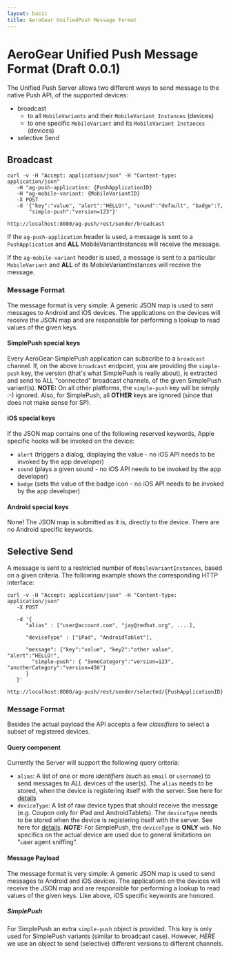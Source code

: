 ```yaml
--- 
layout: basic 
title: AeroGear UnifiedPush Message Format 
---
```


# AeroGear Unified Push Message Format (Draft 0.0.1)

The Unified Push Server allows two different ways to send message to the native Push API, of the supported devices:

* broadcast
  * to all ```MobileVariants``` and their ```MobileVariant Instances``` (devices) 
  * to one specific ```MobileVariant``` and its ```MobileVariant Instances``` (devices) 
* selective Send

## Broadcast

    curl -v -H "Accept: application/json" -H "Content-type: application/json" 
       -H "ag-push-application: {PushApplicationID}
       -H "ag-mobile-variant: {MobileVariantID}
       -X POST
       -d '{"key":"value", "alert":"HELLO!", "sound":"default", "badge":7,
           "simple-push":"version=123"}'

    http://localhost:8080/ag-push/rest/sender/broadcast 


If the ```ag-push-application``` header is used, a message is sent to a ```PushApplication``` and **ALL** MobileVariantInstances will receive the message.

If the ```ag-mobile-variant``` header is used, a message is sent to a particular ```MobileVariant``` and **ALL** of its MobileVariantInstances will receive the message.



### Message Format

The message format is very simple: A generic JSON map is used to sent messages to Android and iOS devices. The applications on the devices will receive the JSON map and are responsible for performing a lookup to read values of the given keys.

#### SimplePush special keys

Every AeroGear-SimplePush application can subscribe to a ```broadcast``` channel. If, on the above ```broadcast``` endpoint, you are providing the ```simple-push``` key, the version (that's what SimplePush is really about), is extracted and send to ALL "connected" broadcast channels, of the given SimplePush variant(s). **NOTE:** On all other platforms, the ```simple-push``` key will be simply :-) ignored. Also, for SimplePush, all **OTHER** keys are ignored (since that does not make sense for SP).

#### iOS special keys

If the JSON map contains one of the following reserved keywords, Apple specific hooks will be invoked on the device:
* ```alert``` (triggers a dialog, displaying the value - no iOS API needs to be invoked by the app developer)
* ```sound``` (plays a given sound  - no iOS API needs to be invoked by the app developer)
* ```badge``` (sets the value of the badge icon - no iOS API needs to be invoked by the app developer)

#### Android special keys

None! The JSON map is submitted as it is, directly to the device. There are no Android specific keywords.

## Selective Send

A message is sent to a restricted number of ```MobileVariantInstances```, based on a given criteria. The following example shows the corresponding HTTP interface:

    curl -v -H "Accept: application/json" -H "Content-type: application/json" 
       -X POST

       -d '{
          "alias" : ["user@account.com", "jay@redhat.org", ....],
      
          "deviceType" : ["iPad", "AndroidTablet"],
      
          "message": {"key":"value", "key2":"other value", "alert":"HELLO!",
            "simple-push": { "SomeCategory":"version=123", "anotherCategory":"version=456"}
    	  }
       }'

    http://localhost:8080/ag-push/rest/sender/selected/{PushApplicationID} 

### Message Format

Besides the actual payload the API accepts a few _classifiers_ to select a subset of registered devices.

#### Query component

Currently the Server will support the following query criteria:

* ```alias```: A list of one or more _identifiers_ (such as ```email``` or ```username```) to send messages to *ALL* devices of the user(s). The ```alias``` needs to be stored, when the device is registering itself with the server. See here for [details](https://github.com/matzew/ag-client-push-sdk/blob/master/push-sdk/AGClientDeviceInformation.h#L48-L52)
* ```deviceType```: A list of raw device types that should receive the message (e.g. Coupon only for iPad and AndroidTablets). The ```deviceType``` needs to be stored when the device is registering itself with the server. See here for [details](https://github.com/matzew/ag-client-push-sdk/blob/master/push-sdk/AGClientDeviceInformation.h#L43-L46). _**NOTE:**_ For SimplePush, the ```deviceType``` is **ONLY** ```web```. No specifics on the actual device are used due to general limitations on "user agent sniffing".

#### Message Payload

The message format is very simple: A generic JSON map is used to send messages to Android and iOS devices. The applications on the devices will receive the JSON map and are responsible for performing a lookup to read values of the given keys. Like above, iOS specific keywords are honored.


##### SimplePush

For SimplePush an extra ```simple-push``` object is provided. This key is only used for SimplePush variants (similar to broadcast case). However, _HERE_ we use an object to send (selective) different versions to different channels.
